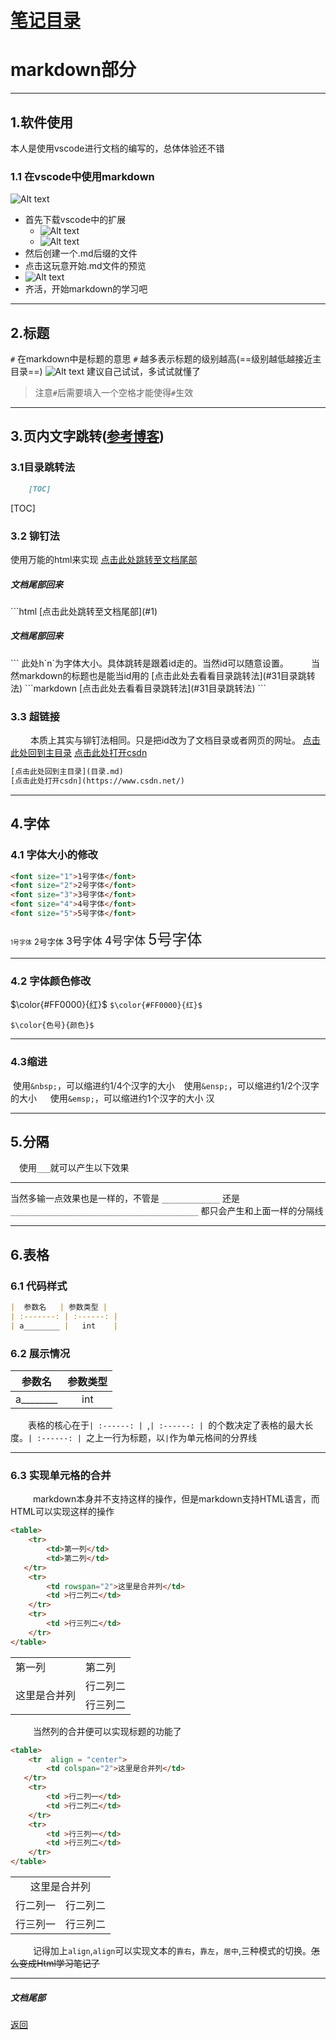 # [笔记目录](目录.md)
# markdown部分
____
## 1.软件使用

本人是使用vscode进行文档的编写的，总体体验还不错
### 1.1 在vscode中使用markdown
![Alt text](img/vscode_1.png)
* 首先下载vscode中的扩展
    * ![Alt text](img/vscode_2.png)
    * ![Alt text](img/vscode_3.png)
* 然后创建一个.md后缀的文件
* 点击这玩意开始.md文件的预览
* ![Alt text](img/vscode_4.png)
* 齐活，开始markdown的学习吧
___
## 2.标题
`#` 在markdown中是标题的意思
`#` 越多表示标题的级别越高(==级别越低越接近主目录==)
![Alt text](img/title.png)
建议自己试试，多试试就懂了
> 注意`#`后需要填入一个空格才能使得`#`生效
____


## 3.页内文字跳转([参考博客](https://blog.csdn.net/qq_43660925/article/details/120731625?ops_request_misc=&request_id=&biz_id=102&utm_term=markdown%E5%AE%9E%E7%8E%B0%E6%96%87%E6%9C%AC%E5%86%85%E9%83%A8%E8%B7%B3%E8%BD%AC&utm_medium=distribute.pc_search_result.none-task-blog-2~all~sobaiduweb~default-0-120731625.nonecase&spm=1018.2226.3001.4187))

### 3.1目录跳转法
```markdown
    [TOC]
```
[TOC]

### 3.2 铆钉法
使用万能的html来实现
[点击此处跳转至文档尾部](#1)
<h5 id="2"> 文档尾部回来</h5>
```html
 [点击此处跳转至文档尾部](#1)
 <h5 id="2"> 文档尾部回来</h5>
```
此处h`n`为字体大小。具体跳转是跟着id走的。当然id可以随意设置。
&emsp; &emsp;当然markdown的标题也是能当id用的
[点击此处去看看目录跳转法](#31目录跳转法)
```markdown
    [点击此处去看看目录跳转法](#31目录跳转法)
```


### 3.3 超链接
&emsp; &emsp;本质上其实与铆钉法相同。只是把id改为了文档目录或者网页的网址。
[点击此处回到主目录](目录.md)
[点击此处打开csdn](https://www.csdn.net/)
```html
[点击此处回到主目录](目录.md)
[点击此处打开csdn](https://www.csdn.net/)
```
___
## 4.字体
### 4.1 字体大小的修改
```html
<font size="1">1号字体</font>
<font size="2">2号字体</font>
<font size="3">3号字体</font>
<font size="4">4号字体</font>
<font size="5">5号字体</font>
```
<font size="1">1号字体</font>
<font size="2">2号字体</font>
<font size="3">3号字体</font>
<font size="4">4号字体</font>
<font size="5">5号字体</font>

___

### 4.2 字体颜色修改

$\color{#FF0000}{红}$
`$\color{#FF0000}{红}$`

`$\color{色号}{颜色}$`
____
### 4.3缩进
&nbsp;使用`&nbsp;`，可以缩进约1/4个汉字的大小
&ensp; 使用`&ensp;`，可以缩进约1/2个汉字的大小
&emsp; 使用`&emsp;`，可以缩进约1个汉字的大小
汉
_____
## 5.分隔
&emsp;使用`___`就可以产生以下效果
_____
当然多输一点效果也是一样的，不管是
`_____________`
还是
`__________________________________________`
都只会产生和上面一样的分隔线

____
## 6.表格
### 6.1 代码样式
```markdown
|  参数名   | 参数类型 | 
| :-------: | :------: | 
| a________ |   int    | 
```
### 6.2 展示情况
|  参数名   | 参数类型 | 
| :-------: | :------: |  
| a________        |   int    | 

&emsp;&emsp;表格的核心在于`| :------: | `,`| :------: | `的个数决定了表格的最大长度。`| :------: | `之上一行为标题，以`|`作为单元格间的分界线

_____

### 6.3 实现单元格的合并
&emsp; &emsp; markdown本身并不支持这样的操作，但是markdown支持HTML语言，而HTML可以实现这样的操作
```  html
<table>
    <tr>
        <td>第一列</td> 
        <td>第二列</td> 
   </tr>
    <tr>
        <td rowspan="2">这里是合并列</td>    
        <td >行二列二</td>  
    </tr>
    <tr>
        <td >行三列二</td>  
    </tr>
</table>
```
<table>
    <tr>
        <td>第一列</td> 
        <td>第二列</td> 
   </tr>
    <tr>
        <td rowspan="2">这里是合并列</td>    
        <td >行二列二</td>  
    </tr>
    <tr>
        <td >行三列二</td>  
    </tr>
</table>

&emsp; &emsp; 当然列的合并便可以实现标题的功能了

```  html
<table>
    <tr  align = "center">
        <td colspan="2">这里是合并列</td> 
   </tr>
    <tr>
        <td >行二列一</td>    
        <td >行二列二</td>  
    </tr>
    <tr>
        <td >行三列一</td>  
        <td >行三列二</td>  
    </tr>
</table>
```
<table>
    <tr  align = "center">
        <td colspan="2">这里是合并列</td> 
   </tr>
    <tr>
        <td >行二列一</td>    
        <td >行二列二</td>  
    </tr>
    <tr>
        <td >行三列一</td>  
        <td >行三列二</td>  
    </tr>
</table>


&emsp; &emsp; 记得加上`align`,`align`可以实现文本的`靠右`，`靠左`，`居中`,三种模式的切换。~~怎么变成Html学习笔记了~~
____

<h5 id="1">文档尾部</h5>

[返回](#2)
